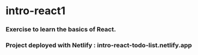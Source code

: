 # intro-react1

### Exercise to learn the basics of React.

### Project deployed with Netlify : intro-react-todo-list.netlify.app
